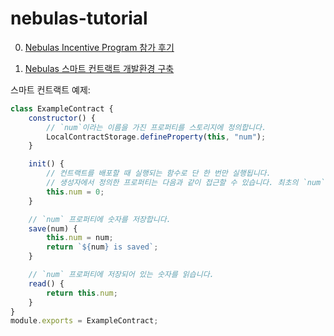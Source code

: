 # nebulas-tutorial

0. [Nebulas Incentive Program 참가 후기](https://github.com/JonJee/nebulas-tutorial/blob/master/Nebulas%20Incentive%20Program%20%EC%B0%B8%EA%B0%80%20%ED%9B%84%EA%B8%B0.md)

1. [Nebulas 스마트 컨트랙트 개발환경 구축](https://github.com/JonJee/nebulas-tutorial/blob/master/1.%20Nebulas%20%EC%8A%A4%EB%A7%88%ED%8A%B8%20%EC%BB%A8%ED%8A%B8%EB%9E%99%ED%8A%B8%20%EA%B0%9C%EB%B0%9C%ED%99%98%EA%B2%BD%20%EA%B5%AC%EC%B6%95.md)

스마트 컨트랙트 예제:

```javascript
class ExampleContract {
    constructor() {
        // `num`이라는 이름을 가진 프로퍼티를 스토리지에 정의합니다.
        LocalContractStorage.defineProperty(this, "num");
    }

    init() {
        // 컨트랙트를 배포할 때 실행되는 함수로 단 한 번만 실행됩니다.
        // 생성자에서 정의한 프로퍼티는 다음과 같이 접근할 수 있습니다. 최초의 `num` 값을 0으로 설정했습니다.
        this.num = 0;
    }

    // `num` 프로퍼티에 숫자를 저장합니다.
    save(num) {
        this.num = num;
        return `${num} is saved`;
    }

    // `num` 프로퍼티에 저장되어 있는 숫자를 읽습니다.
    read() {
        return this.num;
    }
}
module.exports = ExampleContract;
```